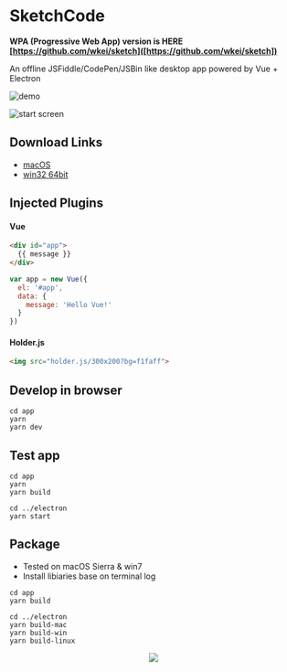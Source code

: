 # SketchCode

**WPA (Progressive Web App) version is HERE [https://github.com/wkei/sketch]([https://github.com/wkei/sketch])**

An offline JSFiddle/CodePen/JSBin like desktop app powered by Vue + Electron

![demo](./presskit/demo.png)

![start screen](./presskit/start.png)

## Download Links

- [macOS](https://github.com/wkei/SketchCode/releases/download/v1.0.2/SketchCode-darwin-x64.zip)
- [win32 64bit](https://github.com/wkei/SketchCode/releases/download/v1.0.2/SketchCode-win32-64bit.zip)

## Injected Plugins

#### Vue

```html
<div id="app">
  {{ message }}
</div>
```

```javascript
var app = new Vue({
  el: '#app',
  data: {
    message: 'Hello Vue!'
  }
})
```

#### Holder.js

```html
<img src="holder.js/300x200?bg=f1faff">
```

## Develop in browser

```
cd app
yarn
yarn dev
```

## Test app

```
cd app
yarn
yarn build

cd ../electron
yarn start
```

## Package

- Tested on macOS Sierra & win7
- Install libiaries base on terminal log

```
cd app
yarn build

cd ../electron
yarn build-mac
yarn build-win
yarn build-linux
```

<p align="center"><img src="./presskit/icon.png"></p>
